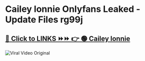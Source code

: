 
 # Cailey lonnie Onlyfans Leaked - Update Files rg99j

## <h2><a href="https://clipsfans.com/Cailey_lonnie&ref=git">🔗 Click to LINKS ⏩⏩ 👉 🟢 Cailey lonnie </a></h2>

<a href="https://clipsfans.com/Cailey_lonnie&ref=git" rel="nofollow" data-target="animated-image.originalLink"><img src="https://i.ibb.co.com/xMMVF88/686577567.gif" alt="Viral Video Original" style="max-width: 100%; display: inline-block;" data-target="animated-image.originalImage"></a>

